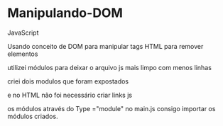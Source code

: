 # Manipulando-DOM
JavaScript

Usando conceito de DOM para manipular tags HTML para remover elementos

utilizei módulos para deixar o arquivo js mais limpo com menos linhas

criei dois modulos que foram expostados

e no HTML não foi necessário criar links js 

os módulos através do Type ="module" no main.js consigo importar os módulos criados.




